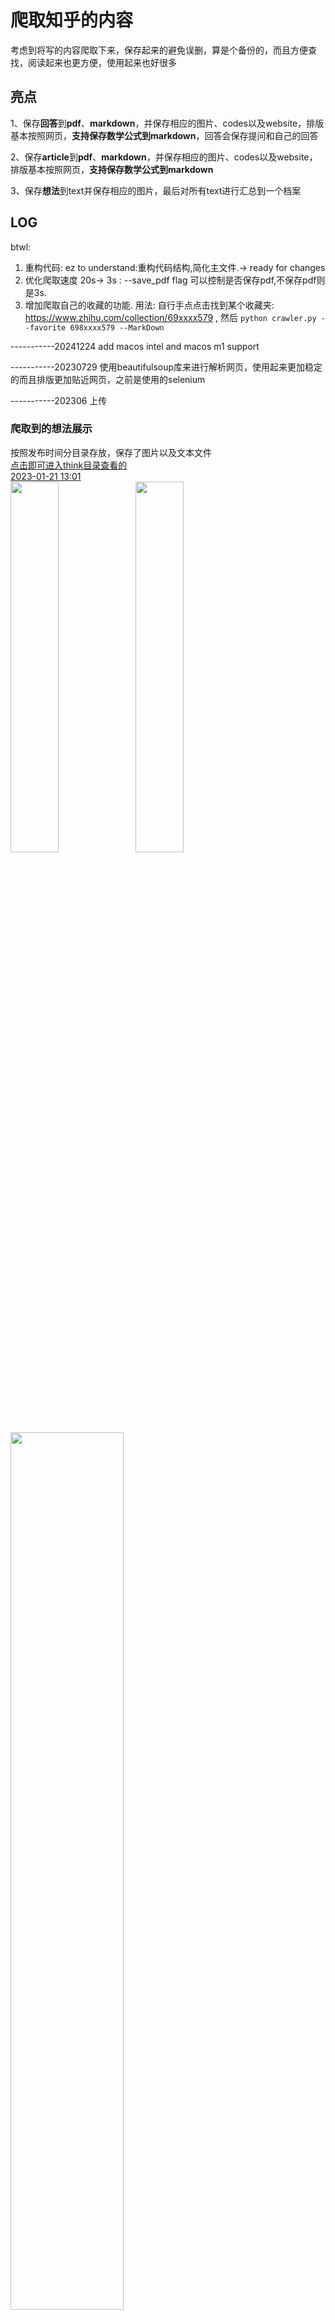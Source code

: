 # 爬取知乎的内容
考虑到将写的内容爬取下来，保存起来的避免误删，算是个备份的，而且方便查找，阅读起来也更方便，使用起来也好很多 <br>
 
## 亮点
1、保存**回答**到**pdf**、**markdown**，并保存相应的图片、codes以及website，排版基本按照网页，**支持保存数学公式到markdown**，回答会保存提问和自己的回答<br>

2、保存**article**到**pdf**、**markdown**，并保存相应的图片、codes以及website，排版基本按照网页，**支持保存数学公式到markdown**<br>

3、保存**想法**到text并保存相应的图片，最后对所有text进行汇总到一个档案<br>

## LOG
btwl:
1. 重构代码: ez to understand:重构代码结构,简化主文件.-> ready for changes
2. 优化爬取速度 20s-> 3s : --save_pdf flag 可以控制是否保存pdf,不保存pdf则是3s.
3. 增加爬取自己的收藏的功能. 用法: 自行手点点击找到某个收藏夹: https://www.zhihu.com/collection/69xxxx579  , 然后 `python crawler.py --favorite 698xxxx579 --MarkDown`

-----------20241224 add macos intel and macos m1 support

-----------20230729 使用beautifulsoup库来进行解析网页，使用起来更加稳定的而且排版更加贴近网页，之前是使用的selenium

-----------202306 上传

### 爬取到的想法展示
按照发布时间分目录存放，保存了图片以及文本文件<br>
<a href="./think">点击即可进入think目录查看的</a><br>
<a href="https://www.zhihu.com/pin/1600115571529302017">2023-01-21 13:01</a><br>
<img src="./showimg/think1.png" width="39%"/> <img src="./showimg/think2.png" width="39%"/> <img src="./showimg/think3.png" width="60%"/><br>

### 爬取到的article展示
<a href="./article">点击即可进入article目录查看的</a><br>
每篇article都附带了修改时间和IP属地<br>
<img src="./showimg/article1.png" width="60%"/>

<span style="color:#7a3e9d;"><b>保存到Markdown格式的数学公式、codes和图片</b></span><br>
<a href="https://zhuanlan.zhihu.com/p/622433720">泰勒公式推导方式</a> <br>
<a href="https://zhuanlan.zhihu.com/p/605710105">c++_set运算符重载</a><br>
<img src="./showimg/article2.png" width="39%"/><img src="./showimg/article4.png" width="39%"/><br>

<span style="color:#7a3e9d;"><b>保存到PDF格式的，标题下面是网址</b></span><br>
<img src="./showimg/article3.png" width="39%"/><img src="./showimg/article5.png" width="39%"/><br>

### 爬取到的回答展示
<a href="./answer">点击即可进入answer目录查看的</a><br>
每篇回答也附带了修改时间和IP属地<br>

<span style="color:#7a3e9d;"><b>保存到Markdown格式的数学公式、codes和图片</b></span><br>
<a href="https://www.zhihu.com/question/605881267/answer/3075609886">矩阵A正定，证A的逆矩阵和伴随矩阵也正定</a> <br>
<a href="https://www.zhihu.com/question/30315894/answer/3089595368">Visual_Studio_Code_怎么编写运行_C、C++_程序</a><br>
<img src="./showimg/answer1.png" width="39%"/><img src="./showimg/answer2.png" width="60%"/><br>

<span style="color:#7a3e9d;"><b>保存到PDF格式的，标题下面是网址</b></span><br>
<img src="./showimg/answer3.png" width="39%"/><img src="./showimg/answer4.png" width="39%"/><br>

## 环境以及安装
**win10** **python** <br>
1、点击下面这个网页，安装miniconda也就是安装python，下载好以后安装即可，在安装时需要加入到系统环境变量，勾选下图第二个框即可。 <br>[https://mirrors.tuna.tsinghua.edu.cn/anaconda/miniconda/Miniconda3-py310_23.3.1-0-Windows-x86_64.exe](https://mirrors.tuna.tsinghua.edu.cn/anaconda/miniconda/Miniconda3-py310_23.3.1-0-Windows-x86_64.exe)<br>
 <img src="./showimg/miniconda.png" width="60%"/><br>
2、接着需要修改python安装的路径，将msedgedriver\\.condarc这个档案放到根目录`C:\Users\username`即可，另外再打开一个cmd或者PowerShell<br>
运行`conda clean -i`输入`Y`即可，此时Python已经可以使用了<br>
<img src="./showimg/condarc.png" width="26%"/> <br>
3、安装Python相关的调用库，另外再打开一个cmd或者PowerShell，运行<br>
<code>cd C:\Users\usrname\zhihu<br>
pip install -r .\requirement.txt</code><br>

## 使用
### 1、登录
运行以下内容，这一步是**手动**操作，需要人工输入账号和密码，然后点击登录就行，登录以后会自动保存好cookie，以后爬取时就不用重复登录了，保存的cookie在这个目录的**cookie**，产生的档案是**cookie_zhihu.pkl**<br>
 <h3><code><b style="color:#7a3e9d;">python crawler.py </b></code></h3>
<span style="color:#7a3e9d;">运行以后会弹出一个浏览器，自动打开知乎页面以后就可以开始登录，下图所示就是登录页面，两类登录方式都可以，只要能登录就行，<a style="color:black;"><b>点击登录以后，不要再操作页面，键盘或鼠标都不可以，登录以后查看目录cookie是否保存好cookie_zhihu.pkl，保存好就会开始爬取了。</b></a></span>
<br>
<img src="./showimg/login.png" width="29%"/>

### 2、每项单独爬取 <br>
爬取一旦开始就自动运行了，爬取窗口一般不能最小化，可以做其他事情的 <br>
**爬取知乎想法**  <br>

默认的爬取每篇想法的睡眠时间是 **6s*图片的数量** 以上 <br>
```Bash []
python crawler.py --think --links_scratch
```

**爬取知乎回答** <br>
默认的爬取每篇回答的睡眠时间是**16s**以上，这边实际爬取耗时平均是每篇 **30s**每个图片需要6s, --MarkDown控制是否保存markdown格式的网页内容 <br>

若是PDF看起来版式太大，调小参数就可以printop.scale，不是特殊情况一般不用调整

```Bash []
python crawler.py --answer --MarkDown --links_scratch
```

**爬取知乎的article**   <br>
默认的爬取每篇article的睡眠时间是**16s**以上，这边实际爬取130多篇，耗时平均是每篇 **33.096s**每个图片需要6s  <br>

```Bash []
python crawler.py --article --MarkDown --links_scratch
```

### 3、三项一起爬取的   <br>
```Bash []
python crawler.py --think --article --answer --MarkDown --links_scratch
```

### 参数详细解释
--links_scratch：重命名*.txt，然后爬取所有的article链接+标题，或者所有的回答链接+标题。article\article.txt和answer\answers.txt都保存了链接和标题

--MarkDown：保存markdown格式的article或者回答的

--think：是否爬取想法的

--article：是否爬取article的

--answer：是否爬取回答的
<br><br>
所以，爬取所有的article或者回答的链接，需要加--links_scratch，会重命名article.txt或者answers.txt，然后生成answers.txt或者article.txt，并爬取txt的网址

```Bash []
python crawler.py --think --article --answer --MarkDown --links_scratch
python crawler.py --answer --MarkDown --links_scratch
python crawler.py --article --MarkDown --links_scratch
python crawler.py --think --MarkDown --links_scratch
```

直接爬取当前article.txt或者answers.txt的网址，则需要删除--links_scratch

```Bash []
python crawler.py --think --article --answer --MarkDown
python crawler.py --answer --MarkDown
python crawler.py --article --MarkDown
python crawler.py --think --MarkDown
```

### 又发布了一篇，只爬取写的这篇
第一次可以全部爬取，等所有article或者回答或者想法都已经爬取好以后，此时若是又写了一篇或者几篇，而且想爬取到本地，可以将<b>article/article.txt</b>这个档案重命名到<b>article/article_2023_06_20.txt</b>，或者重命名answer.txt，然后将写好的article或者回答的网址和标题按照之前档案的格式再create一个article.txt/answer.txt档案，运行爬取程序就可以了的，<b>此时需要去掉选项--links_scratch避免爬取所有链接</b>，想法会跳过已经爬取好的时间，所以可以按照上面的方式运行，此时只会爬取article.txt/answer.txt的网址<img src="./showimg/add1.png" width="90%"/>
<br>
也就是

```Bash []
python crawler.py --think --article --answer --MarkDown
或者
python crawler.py --answer --MarkDown
或者
python crawler.py --article --MarkDown
或者
python crawler.py --think --MarkDown
```
<br>
若是过了很长很长时间，发布了很多篇，此时一篇一篇加入不太方便，可以直接将<b>article/article.txt</b>这个档案重命名到<b>article/article_2023_06_20.txt</b>，或者重命名answer.txt，然后运行爬取程序即可，<b>需要加入选项--links_scratch爬取所有链接</b>，上面提到了已经爬取过的不会重复爬取，所以实际只会爬取最近写好的article或者回答，想法则会直接跳过已经爬取的内容。

### 目录
<b>think</b>：该目录存放爬取到的想法内容<br>
<b>article</b>：该目录存放article的website以及爬取到的内容<br>
<b>answer</b>：该目录存放回答的website以及爬取到的内容<br>

### 注意
1、需要较好的网速，本机网速测验是下载100Mbps，上传60Mbps，低点也可以的，不是太慢太卡就行[https://www.speedtest.cn/](https://www.speedtest.cn/)<br>
2、爬取时设置了睡眠时间, 避免给知乎服务器带来太大压力，可以日间调试好，然后深夜运行爬取人少, 给其他小伙伴更好的用户体验, 避免知乎顺着网线过来找人，默认**6**s<br>
3、若是一直停在登录页面，可能是之前保存的cookie失效了，需要再次登录保存cookie

### blogs
[https://www.aliyundrive.com/s/NikyVRJq8JV   阿里云分享的](https://www.aliyundrive.com/s/NikyVRJq8JV) `提取  0h3l` <br>
[爬取知乎发布的想法和文篇和回答](https://zhuanlan.zhihu.com/p/641141948)<br>
[爬取CSDN发布的文篇](https://zhuanlan.zhihu.com/p/641140892)<br>
[https://zoujiu.blog.csdn.net/article/details/131514422](https://zoujiu.blog.csdn.net/article/details/131514422)<br>
[https://zoujiu.blog.csdn.net/article/details/131521909](https://zoujiu.blog.csdn.net/article/details/131521909)<br>
